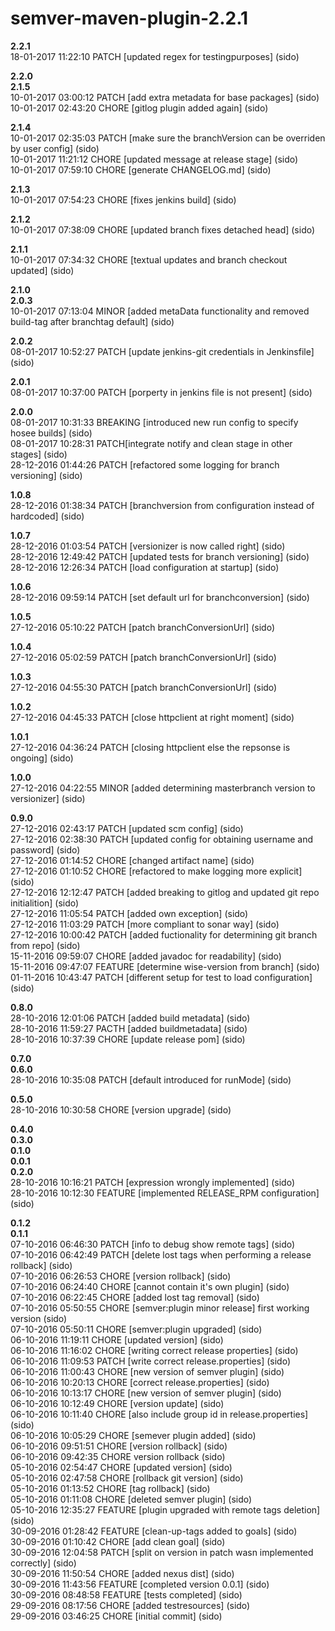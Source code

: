 # semver-maven-plugin-2.2.1


**2.2.1**  
18-01-2017 11:22:10    PATCH \[updated regex for testingpurposes\] (sido)  

**2.2.0**  
**2.1.5**  
10-01-2017 03:00:12    PATCH \[add extra metadata for base packages\] (sido)  
10-01-2017 02:43:20    CHORE \[gitlog plugin added again\] (sido)  

**2.1.4**  
10-01-2017 02:35:03    PATCH \[make sure the branchVersion can be overriden by user config\] (sido)  
10-01-2017 11:21:12    CHORE \[updated message at release stage\] (sido)  
10-01-2017 07:59:10    CHORE \[generate CHANGELOG.md\] (sido)  

**2.1.3**  
10-01-2017 07:54:23    CHORE \[fixes jenkins build\] (sido)  

**2.1.2**  
10-01-2017 07:38:09    CHORE \[updated branch fixes detached head\] (sido)  

**2.1.1**  
10-01-2017 07:34:32    CHORE \[textual updates and branch checkout updated\] (sido)  

**2.1.0**  
**2.0.3**  
10-01-2017 07:13:04    MINOR \[added metaData functionality and removed build-tag after branchtag default\] (sido)  

**2.0.2**  
08-01-2017 10:52:27    PATCH \[update jenkins-git credentials in Jenkinsfile\] (sido)  

**2.0.1**  
08-01-2017 10:37:00    PATCH \[porperty in jenkins file is not present\] (sido)  

**2.0.0**  
08-01-2017 10:31:33    BREAKING \[introduced new run config to specify hosee builds\] (sido)  
08-01-2017 10:28:31    PATCH\[integrate notify and clean stage in other stages\] (sido)  
28-12-2016 01:44:26    PATCH \[refactored some logging for branch versioning\] (sido)  

**1.0.8**  
28-12-2016 01:38:34    PATCH \[branchversion from configuration instead of hardcoded\] (sido)  

**1.0.7**  
28-12-2016 01:03:54    PATCH \[versionizer is now called right\] (sido)  
28-12-2016 12:49:42    PATCH \[updated tests for branch versioning\] (sido)  
28-12-2016 12:26:34    PATCH \[load configuration at startup\] (sido)  

**1.0.6**  
28-12-2016 09:59:14    PATCH \[set default url for branchconversion\] (sido)  

**1.0.5**  
27-12-2016 05:10:22    PATCH \[patch branchConversionUrl\] (sido)  

**1.0.4**  
27-12-2016 05:02:59    PATCH \[patch branchConversionUrl\] (sido)  

**1.0.3**  
27-12-2016 04:55:30    PATCH \[patch branchConversionUrl\] (sido)  

**1.0.2**  
27-12-2016 04:45:33    PATCH \[close httpclient at right moment\] (sido)  

**1.0.1**  
27-12-2016 04:36:24    PATCH \[closing httpclient else the repsonse is ongoing\] (sido)  

**1.0.0**  
27-12-2016 04:22:55    MINOR \[added determining masterbranch version to versionizer\] (sido)  

**0.9.0**  
27-12-2016 02:43:17    PATCH \[updated scm config\] (sido)  
27-12-2016 02:38:30    PATCH \[updated config for obtaining username and password\] (sido)  
27-12-2016 01:14:52    CHORE \[changed artifact name\] (sido)  
27-12-2016 01:10:52    CHORE \[refactored to make logging more explicit\] (sido)  
27-12-2016 12:12:47    PATCH \[added breaking to gitlog and updated git repo initialition\] (sido)  
27-12-2016 11:05:54    PATCH \[added own exception\] (sido)  
27-12-2016 11:03:29    PATCH \[more compliant to sonar way\] (sido)  
27-12-2016 10:00:42    PATCH \[added fuctionality for determining git branch from repo\] (sido)  
15-11-2016 09:59:07    CHORE \[added javadoc for readability\] (sido)  
15-11-2016 09:47:07    FEATURE \[determine wise-version from branch\] (sido)  
01-11-2016 10:43:47    PATCH \[different setup for test to load configuration\] (sido)  

**0.8.0**  
28-10-2016 12:01:06    PATCH \[added build metadata\] (sido)  
28-10-2016 11:59:27    PACTH \[added buildmetadata\] (sido)  
28-10-2016 10:37:39    CHORE \[update release pom\] (sido)  

**0.7.0**  
**0.6.0**  
28-10-2016 10:35:08    PATCH \[default introduced for runMode\] (sido)  

**0.5.0**  
28-10-2016 10:30:58    CHORE \[version upgrade\] (sido)  

**0.4.0**  
**0.3.0**  
**0.1.0**  
**0.0.1**  
**0.2.0**  
28-10-2016 10:16:21    PATCH \[expression wrongly implemented\] (sido)  
28-10-2016 10:12:30    FEATURE \[implemented RELEASE_RPM configuration\] (sido)  

**0.1.2**  
**0.1.1**  
07-10-2016 06:46:30    PATCH \[info to debug show remote tags\] (sido)  
07-10-2016 06:42:49    PATCH \[delete lost tags when performing a release rollback\] (sido)  
07-10-2016 06:26:53    CHORE \[version rollback\] (sido)  
07-10-2016 06:24:40    CHORE \[cannot contain it's own plugin\] (sido)  
07-10-2016 06:22:45    CHORE \[added lost tag removal\] (sido)  
07-10-2016 05:50:55    CHORE \[semver:plugin minor release\] first working version (sido)  
07-10-2016 05:50:11    CHORE \[semver:plugin upgraded\] (sido)  
06-10-2016 11:19:11    CHORE \[updated version\] (sido)  
06-10-2016 11:16:02    CHORE \[writing correct release properties\] (sido)  
06-10-2016 11:09:53    PATCH \[write correct release.properties\] (sido)  
06-10-2016 11:00:43    CHORE \[new version of semver plugin\] (sido)  
06-10-2016 10:20:13    CHORE \[correct release.properties\] (sido)  
06-10-2016 10:13:17    CHORE \[new version of semver plugin\] (sido)  
06-10-2016 10:12:49    CHORE \[version update\] (sido)  
06-10-2016 10:11:40    CHORE \[also include group id in release.properties\] (sido)  
06-10-2016 10:05:29    CHORE \[semever plugin added\] (sido)  
06-10-2016 09:51:51    CHORE \[version rollback\] (sido)  
06-10-2016 09:42:35    CHORE version rollback (sido)  
05-10-2016 02:54:47    CHORE \[updated version\] (sido)  
05-10-2016 02:47:58    CHORE \[rollback git version\] (sido)  
05-10-2016 01:13:52    CHORE \[tag rollback\] (sido)  
05-10-2016 01:11:08    CHORE \[deleted semver plugin\] (sido)  
05-10-2016 12:35:27    FEATURE \[plugin upgraded with remote tags deletion\]  (sido)  
30-09-2016 01:28:42    FEATURE \[clean-up-tags added to goals\] (sido)  
30-09-2016 01:10:42    CHORE \[add clean goal\] (sido)  
30-09-2016 12:04:58    PATCH \[split on version in patch wasn implemented correctly\] (sido)  
30-09-2016 11:50:54    CHORE \[added nexus dist\] (sido)  
30-09-2016 11:43:56    FEATURE \[completed version 0.0.1\] (sido)  
30-09-2016 08:48:58    FEATURE \[tests completed\] (sido)  
29-09-2016 08:17:56    CHORE \[added testresources\] (sido)  
29-09-2016 03:46:25    CHORE \[initial commit\] (sido)  
